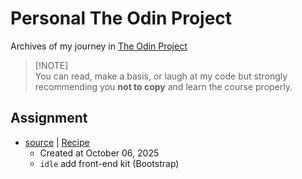 # Personal The Odin Project
Archives of my journey in [The Odin Project](https://www.theodinproject.com/)

> [!NOTE]\
> You can read, make a basis, or laugh at my code but strongly recommending you **not to copy** and learn the course properly.

## Assignment
- [source](https://github.com/mkgp-dev/personal-top-archive/tree/main/odin-recipes) | [Recipe](https://www.theodinproject.com/lessons/foundations-recipes#assignment)
  - Created at October 06, 2025
  - ``idle`` add front-end kit (Bootstrap)

